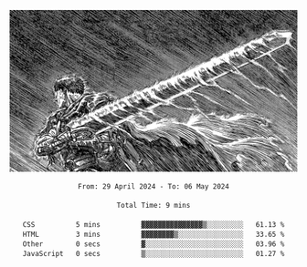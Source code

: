 <!-- Profile image -->
<p align="center">
 <img src="assets/bpD2ohb.png" width="1080px">
</p>
<!-- Profile image end -->

<div align="center">
<!--START_SECTION:waka-->

```txt
From: 29 April 2024 - To: 06 May 2024

Total Time: 9 mins

CSS          5 mins          ▓▓▓▓▓▓▓▓▓▓▓▓▓▓▓▒░░░░░░░░░   61.13 %
HTML         3 mins          ▓▓▓▓▓▓▓▓▒░░░░░░░░░░░░░░░░   33.65 %
Other        0 secs          ▓░░░░░░░░░░░░░░░░░░░░░░░░   03.96 %
JavaScript   0 secs          ▒░░░░░░░░░░░░░░░░░░░░░░░░   01.27 %
```

<!--END_SECTION:waka-->
</div>
